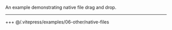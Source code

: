 An example demonstrating native file drag and drop.

---

+++ @/.vitepress/examples/06-other/native-files
